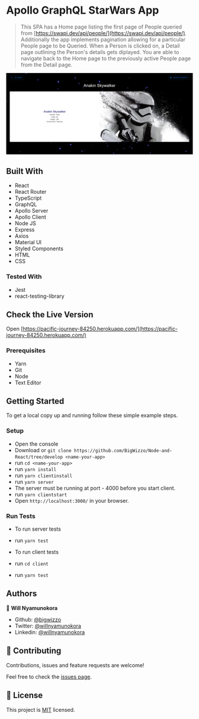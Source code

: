 # Apollo GraphQL StarWars App

> This SPA has a Home page listing the first page of People queried from [https://swapi.dev/api/people/](https://swapi.dev/api/people/).
> Additionally the app implements pagination allowing for a particular People page to be Queried.
> When a Person is clicked on, a Detail page outlining the Person's details gets diplayed.
> You are able to navigate back to the Home page to the previously active People page from the Detail page.

![ScreenShot](./Screenshotanakin.png)

## Built With

- React
- React Router
- TypeScript
- GraphQL
- Apollo Server
- Apollo Client
- Node JS
- Express
- Axios
- Material UI
- Styled Components
- HTML
- CSS

### Tested With

- Jest
- react-testing-library

## Check the Live Version

Open [https://pacific-journey-84250.herokuapp.com/](https://pacific-journey-84250.herokuapp.com/)

### Prerequisites

- Yarn
- Git
- Node
- Text Editor

## Getting Started

To get a local copy up and running follow these simple example steps.

### Setup

- Open the console
- Download or `git clone https://github.com/BigWizzo/Node-and-React/tree/develop <name-your-app>`
- run `cd <name-your-app>`
- run `yarn install`
- run `yarn clientinstall`
- run `yarn server`
- The server must be running at port - 4000 before you start client.
- run `yarn clientstart`
- Open `http://localhost:3000/` in your browser.

### Run Tests

- To run server tests
- run `yarn test`

- To run client tests
- run `cd client`
- run `yarn test`

## Authors

👤 **Will Nyamunokora**

- Github: [@bigwizzo](https://github.com/bigwizzo)
- Twitter: [@willnyamunokora](https://twitter.com/willnyamunokora)
- Linkedin: [@willnyamunokora](https://linkedin.com/in/willnyamunokora)

## 🤝 Contributing

Contributions, issues and feature requests are welcome!

Feel free to check the [issues page](https://github.com/BigWizzo/Node-and-React/issues).

## 📝 License

This project is [MIT](https://opensource.org/licenses/MIT) licensed.
